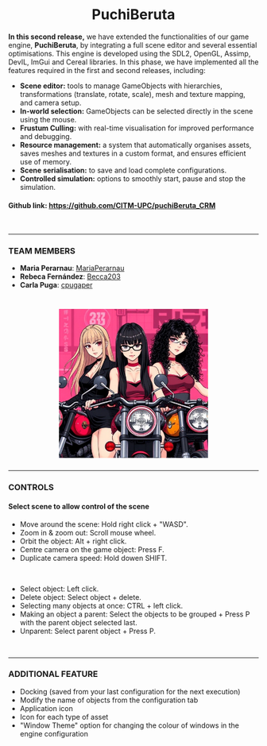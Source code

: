 <h1 align="center">PuchiBeruta</h1>

<strong>In this second release,</strong> we have extended the functionalities of our game engine, <strong>PuchiBeruta</strong>, by integrating a full scene editor and several essential optimisations. This engine is developed using the SDL2, OpenGL, Assimp, DevIL, ImGui and Cereal libraries. In this phase, we have implemented all the features required in the first and second releases, including:

- <strong>Scene editor:</strong> tools to manage GameObjects with hierarchies, transformations (translate, rotate, scale), mesh and texture mapping, and camera setup.
- <strong>In-world selection:</strong> GameObjects can be selected directly in the scene using the mouse.
- <strong>Frustum Culling:</strong> with real-time visualisation for improved performance and debugging.
- <strong>Resource management:</strong> a system that automatically organises assets, saves meshes and textures in a custom format, and ensures efficient use of memory.
- <strong>Scene serialisation:</strong> to save and load complete configurations.
- <strong>Controlled simulation:</strong> options to smoothly start, pause and stop the simulation.

#### Github link: https://github.com/CITM-UPC/puchiBeruta_CRM

<br>

---

### TEAM MEMBERS
- **Maria Perarnau**: [MariaPerarnau](https://github.com/MariaPerarnau)
- **Rebeca Fernández**: [Becca203](https://github.com/Becca203)
- **Carla Puga**: [cpugaper](https://github.com/cpugaper)

<h1 align="center"><img src="puchiBerutaICONO.jpg" alt="PuchiBeruta Logo" width="300"></h1>

---

### CONTROLS

#### Select scene to allow control of the scene

- Move around the scene: Hold right click + "WASD".
- Zoom in & zoom out: Scroll mouse wheel.
- Orbit the object: Alt + right click.
- Centre camera on the game object: Press F.
- Duplicate camera speed: Hold dowen SHIFT.
  
<br>

- Select object: Left click.
- Delete object: Select object + delete.
- Selecting many objects at once: CTRL + left click.
- Making an object a parent: Select the objects to be grouped + Press P with the parent object selected last.
- Unparent: Select parent object + Press P.

<br>

---

### ADDITIONAL FEATURE

- Docking (saved from your last configuration for the next execution)
- Modify the name of objects from the configuration tab
- Application icon
- Icon for each type of asset
- "Window Theme" option for changing the colour of windows in the engine configuration

<br>
